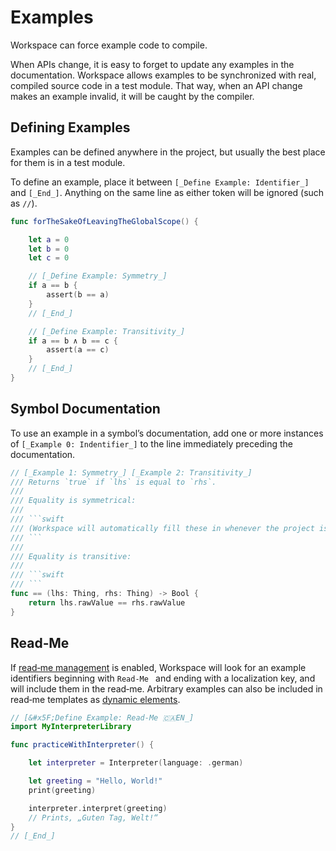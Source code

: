 <!--
 Examples.md

 This source file is part of the Workspace open source project.
 https://github.com/SDGGiesbrecht/Workspace#workspace

 Copyright ©2017–2018 Jeremy David Giesbrecht and the Workspace project contributors.

 Soli Deo gloria.

 Licensed under the Apache Licence, Version 2.0.
 See http://www.apache.org/licenses/LICENSE-2.0 for licence information.
 -->

# Examples

Workspace can force example code to compile.

When APIs change, it is easy to forget to update any examples in the documentation. Workspace allows examples to be synchronized with real, compiled source code in a test module. That way, when an API change makes an example invalid, it will be caught by the compiler.

## Defining Examples

Examples can be defined anywhere in the project, but usually the best place for them is in a test module.

To define an example, place it between `[_Define Example: Identifier_]` and `[_End_]`. Anything on the same line as either token will be ignored (such as `//`).

```swift
func forTheSakeOfLeavingTheGlobalScope() {

    let a = 0
    let b = 0
    let c = 0

    // [_Define Example: Symmetry_]
    if a == b {
        assert(b == a)
    }
    // [_End_]

    // [_Define Example: Transitivity_]
    if a == b ∧ b == c {
        assert(a == c)
    }
    // [_End_]
}
```

## Symbol Documentation

To use an example in a symbol’s documentation, add one or more instances of `[_Example 0: Indentifier_]` to the line immediately preceding the documentation.

```swift
// [_Example 1: Symmetry_] [_Example 2: Transitivity_]
/// Returns `true` if `lhs` is equal to `rhs`.
///
/// Equality is symmetrical:
///
/// ```swift
/// (Workspace will automatically fill these in whenever the project is refreshed.)
/// ```
///
/// Equality is transitive:
///
/// ```swift
/// ```
func == (lhs: Thing, rhs: Thing) -> Bool {
    return lhs.rawValue == rhs.rawValue
}
```

## Read‐Me

If [read‐me management](Read‐Me.md) is enabled, Workspace will look for an example identifiers beginning with `Read‐Me ` and ending with a localization key, and will include them in the read‐me. Arbitrary examples can also be included in read‐me templates as [dynamic elements](Read‐Me.md#customization).

```swift
// [&#x5F;Define Example: Read‐Me 🇨🇦EN_]
import MyInterpreterLibrary

func practiceWithInterpreter() {

    let interpreter = Interpreter(language: .german)

    let greeting = "Hello, World!"
    print(greeting)

    interpreter.interpret(greeting)
    // Prints, „Guten Tag, Welt!“
}
// [_End_]
```
